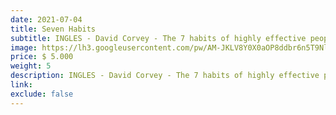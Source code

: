 ```yaml
---
date: 2021-07-04
title: Seven Habits
subtitle: INGLES - David Corvey - The 7 habits of highly effective people
image: https://lh3.googleusercontent.com/pw/AM-JKLV8Y0X0aOP8ddbr6n5T9NlscT0wlSBPXq7CEdGBtxVNTR2EsBvisEi8l9jksgWbh_oXLAte4vu_ZlsR7A0oTQ_v5jv0Zm2iXzCqKen0aDHS43yjoYgOWNjePzEI4nMQetyRVPzMKQZ3baEXKtG7aPVs4A=w466-h621-no?authuser=0
price: $ 5.000
weight: 5
description: INGLES - David Corvey - The 7 habits of highly effective people. Lleva 3x2 en todos los libros
link: 
exclude: false
---
```

